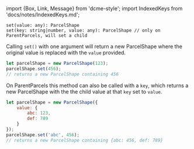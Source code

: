 import {Box, Link, Message} from 'dcme-style';
import IndexedKeys from 'docs/notes/IndexedKeys.md';

```flow
set(value: any): ParcelShape
set(key: string|number, value: any): ParcelShape // only on ParentParcels, will set a child
```

Calling `set()` with one argument will return a new ParcelShape where the original value is replaced with the `value` provided.

```js
let parcelShape = new ParcelShape(123);
parcelShape.set(456);
// returns a new ParcelShape containing 456
```

On ParentParcels this method can also be called with a `key`, which returns a new ParcelShape with the the child value at that `key` set to `value`.

```js
let parcelShape = new ParcelShape({
    value: {
        abc: 123,
        def: 789
    }
});
parcelShape.set('abc', 456);
// returns a new ParcelShape containing {abc: 456, def: 789}
```

<IndexedKeys />
